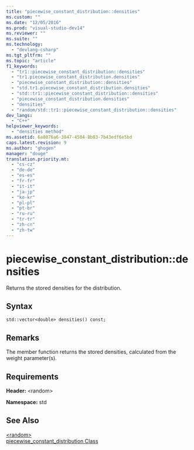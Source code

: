 ```yaml
---
title: "piecewise_constant_distribution::densities"
ms.custom: ""
ms.date: "12/05/2016"
ms.prod: "visual-studio-dev14"
ms.reviewer: ""
ms.suite: ""
ms.technology: 
  - "devlang-csharp"
ms.tgt_pltfrm: ""
ms.topic: "article"
f1_keywords: 
  - "tr1::piecewise_constant_distribution::densities"
  - "tr1.piecewise_constant_distribution.densities"
  - "piecewise_constant_distribution::densities"
  - "std.tr1.piecewise_constant_distribution.densities"
  - "std::tr1::piecewise_constant_distribution::densities"
  - "piecewise_constant_distribution.densities"
  - "densities"
  - "random/std::tr1::piecewise_constant_distribution::densities"
dev_langs: 
  - "C++"
helpviewer_keywords: 
  - "densities method"
ms.assetid: 6a8076a6-3847-4504-8b03-7b43edf6e5bd
caps.latest.revision: 9
ms.author: "ghogen"
manager: "douge"
translation.priority.mt: 
  - "cs-cz"
  - "de-de"
  - "es-es"
  - "fr-fr"
  - "it-it"
  - "ja-jp"
  - "ko-kr"
  - "pl-pl"
  - "pt-br"
  - "ru-ru"
  - "tr-tr"
  - "zh-cn"
  - "zh-tw"
---
```

# piecewise_constant_distribution::densities
Returns the stored densities for the distribution.  
  
## Syntax  
  
```  
std::vector<double> densities() const;  
```  
  
## Remarks  
 The member function returns the stored densities, calculated from the weight parameter(s).  
  
## Requirements  
 **Header:** \<random>  
  
 **Namespace:** std  
  
## See Also  
 [\<random>](../Topic/%3Crandom%3E.md)   
 [piecewise_constant_distribution Class](../Topic/piecewise_constant_distribution%20Class.md)